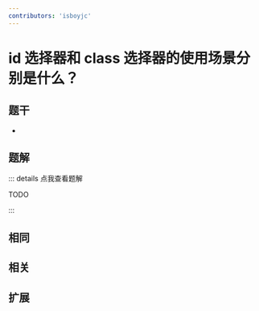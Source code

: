 ```yaml
---
contributors: 'isboyjc'
---
```


# id 选择器和 class 选择器的使用场景分别是什么？


## 题干

- 



## 题解

::: details 点我查看题解

  TODO

:::



## 相同


## 相关


## 扩展

